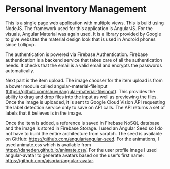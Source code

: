 # Personal Inventory Management

This is a single page web application with multiple views. This is build using NodeJS. The framework used for this application is AngularJS. For the visuals, Angular Material was again used. It is a library provided by Google to give websites the material design look that is used in Android phones since Lollipop.

The authentication is powered via Firebase Authentication. Firebase authentication is a backend service that takes care of all the authentication needs. It checks that the email is a valid email and encrypts the passwords automatically.

Next part is the item upload. The image chooser for the item upload is from a bower module called angular-material-fileinput (https://github.com/shuyu/angular-material-fileinput). This provides the ability to drag and drop files into the input as well as previewing the files. Once the image is uploaded, it is sent to Google Cloud Vision API requesting the label detection service only to save on API calls. The API returns a set of labels that it believes is in the image.

Once the item is added, a reference is saved in Firebase NoSQL database and the image is stored in Firebase Storage.
I used an Angular Seed so I do not have to build the entire architecture from scratch. The seed is available on GitHub: https://github.com/angular/angular-seed. For the animations, I used animate.css which is available from https://daneden.github.io/animate.css/. For the user profile image I used angular-avatar to generate avatars based on the user’s first name: https://github.com/ajsoriar/angular-avatar.
